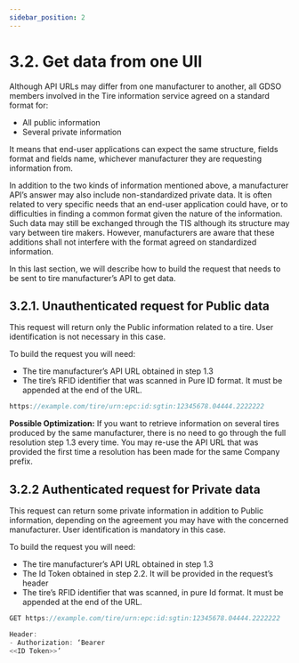 ```yaml
---
sidebar_position: 2
---
```


# 3.2. Get data from one UII

Although API URLs may differ from one manufacturer to another, all GDSO members involved in the Tire
information service agreed on a standard format for:
* All public information
* Several private information
  
It means that end-user applications can expect the same structure, fields format and fields name, whichever manufacturer they are requesting information from.

In addition to the two kinds of information mentioned above, a manufacturer API’s answer may also include
non-standardized private data. It is often related to very specific needs that an end-user application could have, or to difficulties in finding a common format given the nature of the information. Such data may still be
exchanged through the TIS although its structure may vary between tire makers. However, manufacturers
are aware that these additions shall not interfere with the format agreed on standardized information.

In this last section, we will describe how to build the request that needs to be sent to tire manufacturer’s API
to get data.

## 3.2.1. Unauthenticated request for Public data
This request will return only the Public information related to a tire. User identification is not necessary in
this case.

To build the request you will need:
* The tire manufacturer’s API URL obtained in step 1.3
* The tire’s RFID identifier that was scanned in Pure ID format. It must be appended at the end of the
URL.


```jsx title='Example of url to call, combining url given by the revolver and tire ID'
https://example.com/tire/urn:epc:id:sgtin:12345678.04444.2222222
```

**Possible Optimization:** If you want to retrieve information on several tires produced by the same
manufacturer, there is no need to go through the full resolution step 1.3 every time. You may re-use the API
URL that was provided the first time a resolution has been made for the same Company prefix.

## 3.2.2 Authenticated request for Private data
This request can return some private information in addition to Public information, depending on the
agreement you may have with the concerned manufacturer. User identification is mandatory in this case.

To build the request you will need:
* The tire manufacturer’s API URL obtained in step 1.3
* The Id Token obtained in step 2.2. It will be provided in the request’s header
* The tire’s RFID identifier that was scanned, in pure Id format. It must be appended at the end of the
URL.

```jsx title='Example of header using token obtained'
GET https://example.com/tire/urn:epc:id:sgtin:12345678.04444.2222222

Header:
- Authorization: ‘Bearer
<<ID Token>>’
```
